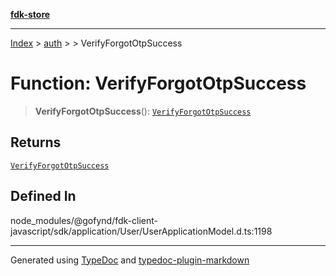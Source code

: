 [**fdk-store**](../../../README.md)
***

[Index](../../../API.md) > [auth](../../README.md) > [<internal>](../README.md) > VerifyForgotOtpSuccess

# Function: VerifyForgotOtpSuccess

> **VerifyForgotOtpSuccess**(): [`VerifyForgotOtpSuccess`](../type-aliases/type-alias.VerifyForgotOtpSuccess.md)

## Returns

[`VerifyForgotOtpSuccess`](../type-aliases/type-alias.VerifyForgotOtpSuccess.md)

## Defined In

node\_modules/@gofynd/fdk-client-javascript/sdk/application/User/UserApplicationModel.d.ts:1198

***
Generated using [TypeDoc](https://typedoc.org/) and [typedoc-plugin-markdown](https://www.npmjs.com/package/typedoc-plugin-markdown)
